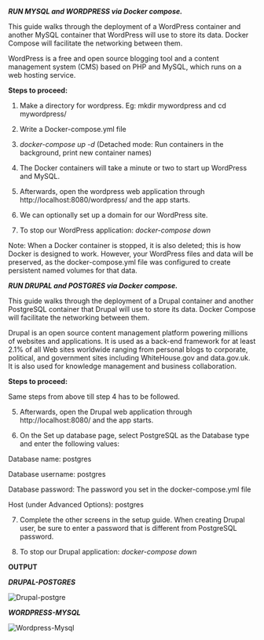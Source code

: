 ***RUN MYSQL and WORDPRESS via Docker compose.***

This guide walks through the deployment of a WordPress container and another MySQL container that WordPress will use to store its data. Docker Compose will facilitate the networking between them.

WordPress is a free and open source blogging tool and a content management system (CMS) based on PHP and MySQL, which runs on a web hosting service.

**Steps to proceed:**

1. Make a directory for wordpress. Eg: mkdir mywordpress and cd mywordpress/

2. Write a Docker-compose.yml file

3. *docker-compose up -d* (Detached mode: Run containers in the background, print new container names)

4. The Docker containers will take a minute or two to start up WordPress and MySQL.

5. Afterwards, open the wordpress web application through http://localhost:8080/wordpress/ and the app starts.

6. We can optionally set up a domain for our WordPress site.

7. To stop our WordPress application: *docker-compose down*

Note: When a Docker container is stopped, it is also deleted; this is how Docker is designed to work. However, your WordPress files and data will be preserved, as the docker-compose.yml file was configured to create persistent named volumes for that data.

***RUN DRUPAL and POSTGRES via Docker compose.***

This guide walks through the deployment of a Drupal container and another PostgreSQL container that Drupal will use to store its data. Docker Compose will facilitate the networking between them.

Drupal is an open source content management platform powering millions of websites and applications. It is used as a back-end framework for at least 2.1% of all Web sites worldwide ranging from personal blogs to corporate, political, and government sites including WhiteHouse.gov and data.gov.uk. It is also used for knowledge management and business collaboration.

**Steps to proceed:**

Same steps from above till step 4 has to be followed.

5. Afterwards, open the Drupal web application through http://localhost:8080/ and the app starts.

6. On the Set up database page, select PostgreSQL as the Database type and enter the following values:

Database name: postgres

Database username: postgres

Database password: The password you set in the docker-compose.yml file

Host (under Advanced Options): postgres

7. Complete the other screens in the setup guide. When creating Drupal user, be sure to enter a password that is different from PostgreSQL password.

8. To stop our Drupal application: *docker-compose down*

**OUTPUT**

***DRUPAL-POSTGRES***

![Drupal-postgre](https://user-images.githubusercontent.com/83665305/137921206-6aea2f57-0b92-4010-b965-04af0223b6f4.PNG)

***WORDPRESS-MYSQL***

![Wordpress-Mysql](https://user-images.githubusercontent.com/83665305/137924224-b986fc36-3055-423e-a777-886d41542567.PNG)
